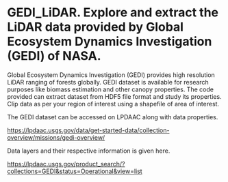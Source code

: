 # GEDI_LiDAR. Explore and extract the LiDAR data provided by Global Ecosystem Dynamics Investigation (GEDI) of NASA. 
Global Ecosystem Dynamics Investigation (GEDI) provides high resolution LiDAR ranging of forests globally. GEDI dataset is available for research purposes like biomass estimation and other canopy properties.
The code provided can extract dataset from HDF5 file format and study its properties. Clip data as per your region of interest using a shapefile of area of interest. 

The GEDI dataset can be accessed on LPDAAC along with data properties. 

https://lpdaac.usgs.gov/data/get-started-data/collection-overview/missions/gedi-overview/

Data layers and their respective information is given here.

https://lpdaac.usgs.gov/product_search/?collections=GEDI&status=Operational&view=list
